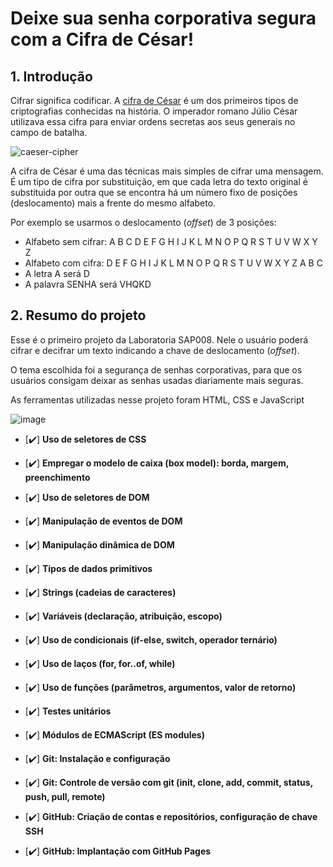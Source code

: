 # Deixe sua senha corporativa segura com a Cifra de César!


## 1. Introdução

Cifrar significa codificar. A [cifra de César](https://pt.wikipedia.org/wiki/Cifra_de_C%C3%A9sar)
é um dos primeiros tipos de criptografias conhecidas na história.
O imperador romano Júlio César utilizava essa cifra para enviar
ordens secretas aos seus generais no campo de batalha.

![caeser-cipher](https://user-images.githubusercontent.com/11894994/60990999-07ffdb00-a320-11e9-87d0-b7c291bc4cd1.png)

A cifra de César é uma das técnicas mais simples de cifrar uma mensagem. É um
tipo de cifra por substituição, em que cada letra do texto original é
substituida por outra que se encontra há um número fixo de posições
(deslocamento) mais a frente do mesmo alfabeto.

Por exemplo se usarmos o deslocamento (_offset_) de 3 posições:

* Alfabeto sem cifrar: A B C D E F G H I J K L M N O P Q R S T U V W X Y Z
* Alfabeto com cifra:  D E F G H I J K L M N O P Q R S T U V W X Y Z A B C
* A letra A será D
* A palavra SENHA será VHQKD

## 2. Resumo do projeto

Esse é o primeiro projeto da Laboratoria SAP008. Nele o usuário
poderá cifrar e decifrar um texto indicando a chave de deslocamento (_offset_).

O tema escolhida foi a segurança de senhas corporativas, para que os usuários consigam 
deixar as senhas usadas diariamente mais seguras.

As ferramentas utilizadas nesse  projeto foram HTML, CSS e JavaScript

![image](https://user-images.githubusercontent.com/98547636/181409998-c3a4a4be-012c-44c4-b082-27ba47e7f93b.png)

- [✔️] **Uso de seletores de CSS**

- [✔️] **Empregar o modelo de caixa (box model): borda, margem, preenchimento**

- [✔️] **Uso de seletores de DOM**

- [✔️] **Manipulação de eventos de DOM**

- [✔️] **Manipulação dinâmica de DOM**

- [✔️] **Tipos de dados primitivos**

- [✔️] **Strings (cadeias de caracteres)**

- [✔️] **Variáveis (declaração, atribuição, escopo)**

- [✔️] **Uso de condicionais (if-else, switch, operador ternário)**

- [✔️] **Uso de laços (for, for..of, while)**

- [✔️] **Uso de funções (parâmetros, argumentos, valor de retorno)**

- [✔️] **Testes unitários**

- [✔️] **Módulos de ECMAScript (ES modules)**

- [✔️] **Git: Instalação e configuração**

- [✔️] **Git: Controle de versão com git (init, clone, add, commit, status, push, pull, remote)**

- [✔️] **GitHub: Criação de contas e repositórios, configuração de chave SSH**

- [✔️] **GitHub: Implantação com GitHub Pages**


